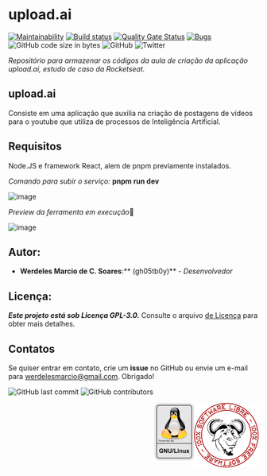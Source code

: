 # upload.ai

[![Maintainability](https://api.codeclimate.com/v1/badges/eefb5e71110a85b4ac3f/maintainability)](https://codeclimate.com/github/werdelesmarcio/PyTCPScan2/maintainability)   [![Build status](https://ci.appveyor.com/api/projects/status/050o62vq1v03wv4c?svg=true)](https://ci.appveyor.com/project/werdelesmarcio/pytcpscan2)   [![Quality Gate Status](https://sonarcloud.io/api/project_badges/measure?project=werdelesmarcio_PyTCPScan2&metric=alert_status)](https://sonarcloud.io/summary/new_code?id=werdelesmarcio_PyTCPScan2)   [![Bugs](https://sonarcloud.io/api/project_badges/measure?project=werdelesmarcio_PyTCPScan2&metric=bugs)](https://sonarcloud.io/summary/new_code?id=werdelesmarcio_PyTCPScan2)   <img alt="GitHub code size in bytes" src="https://img.shields.io/github/languages/code-size/werdelesmarcio/PyTCPScan2">   <img alt="GitHub" src="https://img.shields.io/github/license/werdelesmarcio/PyTCPScan2">   <img alt="Twitter" src="https://img.shields.io/twitter/url?label=gh05tb0y&logo=twitter&logoColor=green&style=social&url=https%3A%2F%2Ftwitter.com%2Fc4s3_w1nt3rmut3">

_Repositório para armazenar os códigos da aula de criação da aplicação upload.ai, estudo de caso da Rocketseat._

## upload.ai
Consiste em uma aplicação que auxilia na criação de postagens de vídeos para o youtube que utiliza de processos de Inteligência Artificial.

## Requisitos
Node.JS e framework React, alem de pnpm previamente instalados.

_Comando para subir o serviço:_ **pnpm run dev**

![image](https://github.com/werdelesmarcio/upload.ai/assets/36682515/a2aadc02-b3fc-4474-a334-dfea3d8f23ff)

_Preview da ferramenta em execução_🥇

![image](https://github.com/werdelesmarcio/upload.ai/assets/36682515/4934d96b-171e-4713-9270-9bad0e8fd04b)

## Autor:
* **Werdeles Marcio de C. Soares**:** (gh05tb0y)** - _Desenvolvedor_

## Licença: 
***Este projeto está sob Licença GPL-3.0.***
Consulte o arquivo [de Licença](https://github.com/werdelesmarcio/PyTCPScan2/blob/master/Archives/LICENSE) para obter mais detalhes.

## Contatos
Se quiser entrar em contato, crie um **issue** no GitHub ou envie um e-mail para werdelesmarcio@gmail.com. Obrigado!

<img alt="GitHub last commit" src="https://img.shields.io/github/last-commit/werdelesmarcio/PyTCPScan2?style=for-the-badge">   <img alt="GitHub contributors" src="https://img.shields.io/github/contributors/werdelesmarcio/PyTCPScan2?style=for-the-badge">

<img src = "https://github.com/werdelesmarcio/PyTCPScan2/blob/master/Images/SoftwareLivre.png?raw=true" width =130 align="Right">
<img src = "https://github.com/werdelesmarcio/PyTCPScan2/blob/master/Images/PoweredByLinux.png?raw=true" width =80 align="Right">
